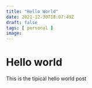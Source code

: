 ```yaml
---
title: "Hello World"
date: 2021-12-30T18:07:49Z
draft: false
tags: [ personal ]
image: 
---
```


# Hello world

This is the tipical hello world post
